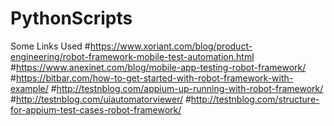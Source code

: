 # PythonScripts

Some Links Used
#https://www.xoriant.com/blog/product-engineering/robot-framework-mobile-test-automation.html
#https://www.anexinet.com/blog/mobile-app-testing-robot-framework/
#https://bitbar.com/how-to-get-started-with-robot-framework-with-example/
#http://testnblog.com/appium-up-running-with-robot-framework/
#http://testnblog.com/uiautomatorviewer/
#http://testnblog.com/structure-for-appium-test-cases-robot-framework/
